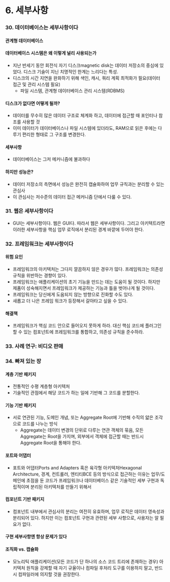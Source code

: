 # 6. 세부사항

### 30. 데이터베이스는 세부사항이다

#### 관계형 데이터베이스

#### 데이터베이스 시스템은 왜 이렇게 널리 사용되는가

- 지난 반세기 동안 회전식 자기 디스크magnetic disk는 데이터 저장소의 중심에 있었다. 디스크 기술이 지닌 치명적인 한계는 느리다는 특성.
- 디스크의 시간 지연을 완화하기 위해 색인, 캐시, 쿼리 계획 최적화가 필요(데이터 접근 및 관리 시스템 필요)
  - 파일 시스템, 관계형 데이터베이스 관리 시스템(RDBMS)

#### 디스크가 없다면 어떻게 될까?

- 데이터를 무수히 많은 데이터 구조로 체계화 하고, 데이터에 접근할 때 포인터나 참조를 사용할 것
- 이미 데이터가 데이터베이스나 파일 시스템에 있더라도, RAM으로 읽은 후에는 다루기 편리한 형태로 그 구조를 변경한다. 

#### 세부사항

- 데이터베이스는 그저 메커니즘에 불과하다

#### 하지만 성능은?

- 데이터 저장소의 측면에서 성능은 완전히 캡슐화하여 업무 규칙과는 분리할 수 있는 관심사
- 이 관심사는 저수준의 데이터 접근 메커니즘 단에서 다룰 수 있다.



### 31. 웹은 세부사항이다

- GUI는 세부사항이다. 웹은 GUI다. 따라서 웹은 세부사항이다. 그리고 아키텍트라면 이러한 세부사항을 핵심 업무 로직에서 분리된 경계 바깥에 두어야 한다.



### 32. 프레임워크는 세부사항이다

#### 위험 요인

- 프레임워크의 아키텍처는 그다지 깔끔하지 않은 경우가 많다. 프레임워크는 의존성 규칙을 위반하는 경향이 있다.
- 프레임워크는 애플리케이션의 초기 기능을 만드는 데는 도움이 될 것이다. 하지만 제품이 성숙해지면서 프레임워크가 제공하는 기능과 틀을 벗어나게 될 것이다.
- 프레임워크는 당신에게 도움되지 않는 방향으로 진화할 수도 있다.
- 새롭고 더 나은 프레임 워크가 등장해서 갈아타고 싶을 수 있다.

#### 해결책

- 프레임워크가 핵심 코드 안으로 들어오지 못하게 하라. 대신 핵심 코드에 플러그인할 수 있는 컴포넌트에 프레임워크를 통합하고, 의존성 규칙을 준수하라.



### 33.  사례 연구: 비디오 판매



### 34. 빠져 있는 장

#### 계층 기반 패키지

- 전통적인 수평 계층형 아키텍처
- 기술적인 관점에서 해당 코드가 하는 일에 기반해 그 코드를 분할한다.

#### 기능 기반 패키지

- 서로 연관된 기능, 도메인 개념, 또는 Aggregate Root에 기반해 수직의 얇은 조각으로 코드를 나누는 방식
  - Aggregate는 데이터 변경의 단위로 다루는 연관 객체의 묶음, 모든 Aggregate는 Root을 가지며, 외부에서 객체에 접근할 때는 반드시 Aggregate Root을 통해야 한다.

#### 포트와 어댑터

- 포트와 어댑터Ports and Adapters 혹은 육각형 아키텍처Hexagonal Architecture, 경계, 컨트롤러, 엔티티BCE 등의 방식으로 접근하는 이유는 업무/도메인에 초점을 둔 코드가 프레임워크나 데이터베이스 같은 기술적인 세부 구현과 독립적이며 분리된 아키텍처를 만들기 위해서

#### 컴포넌트 기반 패키지

- 컴포넌트 내부에서 관심사의 분리는 여전히 유효하며, 업무 로직은 데이터 영속성과 분리되어 있다. 하지만 이는 컴포넌트 구현과 관련된 세부 사항으로, 사용자는 알 필요가 없다.

#### 구현 세부사항엔 항상 문제가 있다

#### 조직화 vs. 캡슐화

- 모노리틱 애플리케이션(모든 코드가 단 하나의 소스 코드 트리에 존재하는 경우) 아키텍처 원칙을 강제할 때 자기 규율이나 컴파일 후처리 도구를 이용하지 말고, 반드시 컴파일러에 의지할 것을 권장한다.

